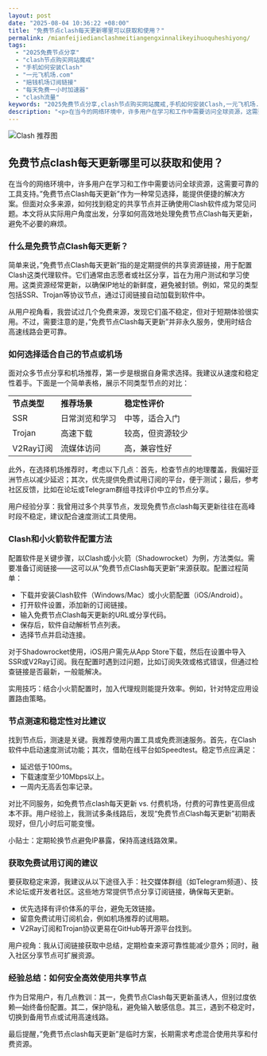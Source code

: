 ```yaml
---
layout: post
date: "2025-08-04 10:36:22 +08:00"
title: "免费节点clash每天更新哪里可以获取和使用？"
permalink: /mianfeijiedianclashmeitiangengxinnalikeyihuoquheshiyong/
tags:
  - "2025免费节点分享"
  - "clash节点购买网站魔戒"
  - "手机如何安装Clash"
  - "一元飞机场.com"
  - "赔钱机场订阅链接"
  - "每天免费一小时加速器"
  - "clash流量"
keywords: "2025免费节点分享,clash节点购买网站魔戒,手机如何安装Clash,一元飞机场.com,赔钱机场订阅链接,每天免费一小时加速器,clash流量"
description: "<p>在当今的网络环境中，许多用户在学习和工作中需要访问全球资源，这需要可靠的工具支持。”免费节点Clash每天更新”作为一种常见选择，能提供便捷的解决方案。但面对众多来源，如何找到稳定的共享节点并正确使用Clash软件成为常见问题。本文将从实际用户角度出发，分享如何高效地处理免费节点Clash每天更新，避免不必要的麻烦。</p>"
---
```


![Clash 推荐图](https://clashjd.github.io/assets/img/clash节点推荐购买.png)

## 免费节点clash每天更新哪里可以获取和使用？

<p>在当今的网络环境中，许多用户在学习和工作中需要访问全球资源，这需要可靠的工具支持。”免费节点Clash每天更新”作为一种常见选择，能提供便捷的解决方案。但面对众多来源，如何找到稳定的共享节点并正确使用Clash软件成为常见问题。本文将从实际用户角度出发，分享如何高效地处理免费节点Clash每天更新，避免不必要的麻烦。</p>
<h3>什么是免费节点Clash每天更新？</h3>
<p>简单来说，”免费节点Clash每天更新”指的是定期提供的共享资源链接，用于配置Clash这类代理软件。它们通常由志愿者或社区分享，旨在为用户测试和学习使用。这类资源经常更新，以确保IP地址的新鲜度，避免被封锁。例如，常见的类型包括SSR、Trojan等协议节点，通过订阅链接自动加载到软件中。</p>
<p>从用户视角看，我尝试过几个免费来源，发现它们虽不稳定，但对于短期体验很实用。不过，需要注意的是，”免费节点Clash每天更新”并非永久服务，使用时结合高速线路会更可靠。</p>
<h3>如何选择适合自己的节点或机场</h3>
<p>面对众多节点分享和机场推荐，第一步是根据自身需求选择。我建议从速度和稳定性着手。下面是一个简单表格，展示不同类型节点的对比：</p>
<table>
<tr>
<td><strong>节点类型</strong></td>
<td><strong>推荐场景</strong></td>
<td><strong>稳定性评价</strong></td>
</tr>
<tr>
<td>SSR</td>
<td>日常浏览和学习</td>
<td>中等，适合入门</td>
</tr>
<tr>
<td>Trojan</td>
<td>高速下载</td>
<td>较高，但资源较少</td>
</tr>
<tr>
<td>V2Ray订阅</td>
<td>流媒体访问</td>
<td>高，兼容性好</td>
</tr>
</table>
<p>此外，在选择机场推荐时，考虑以下几点：首先，检查节点的地理覆盖，我偏好亚洲节点以减少延迟；其次，优先提供免费试用订阅的平台，便于测试；最后，参考社区反馈，比如在论坛或Telegram群组寻找评价中立的节点分享。</p>
<p>用户经验分享：我曾用过多个共享节点，发现免费节点clash每天更新往往在高峰时段不稳定，建议配合速度测试工具使用。</p>
<h3>Clash和小火箭软件配置方法</h3>
<p>配置软件是关键步骤，以Clash或小火箭（Shadowrocket）为例，方法类似。需要准备订阅链接——这可以从”免费节点Clash每天更新”来源获取。配置过程简单：</p>
<ul>
<li>下载并安装Clash软件（Windows/Mac）或小火箭配置（iOS/Android）。</li>
<li>打开软件设置，添加新的订阅链接。</li>
<li>输入免费节点Clash每天更新的URL或分享代码。</li>
<li>保存后，软件自动解析节点列表。</li>
<li>选择节点并启动连接。</li>
</ul>
<p>对于Shadowrocket使用，iOS用户需先从App Store下载，然后在设置中导入SSR或V2Ray订阅。我在配置时遇到过问题，比如订阅失效或格式错误，但通过检查链接是否最新，一般能解决。</p>
<p>实用技巧：结合小火箭配置时，加入代理规则能提升效率。例如，针对特定应用设置路由策略。</p>
<h3>节点测速和稳定性对比建议</h3>
<p>找到节点后，测速是关键。我推荐使用内置工具或免费测速服务。首先，在Clash软件中启动速度测试功能；其次，借助在线平台如Speedtest。稳定节点应满足：</p>
<ul>
<li>延迟低于100ms。</li>
<li>下载速度至少10Mbps以上。</li>
<li>一周内无高丢包率记录。</li>
</ul>
<p>对比不同服务，如免费节点clash每天更新 vs. 付费机场，付费的可靠性更高但成本不菲。用户经验上，我测试多条线路后，发现“免费节点Clash每天更新”初期表现好，但几小时后可能变慢。</p>
<p>小贴士：定期轮换节点避免IP暴露，保持高速线路效果。</p>
<h3>获取免费试用订阅的建议</h3>
<p>要获取稳定来源，我建议从以下途径入手：社交媒体群组（如Telegram频道）、技术论坛或开发者社区。这些地方常提供节点分享订阅链接，确保每天更新。</p>
<ul>
<li>优先选择有评价体系的平台，避免无效链接。</li>
<li>留意免费试用订阅机会，例如机场推荐的试用期。</li>
<li>V2Ray订阅和Trojan协议更易在GitHub等开源平台找到。</li>
</ul>
<p>用户视角：我从订阅链接获取中总结，定期检查来源可靠性能减少意外；同时，融入社区分享节点可扩展资源。</p>
<h3>经验总结：如何安全高效使用共享节点</h3>
<p>作为日常用户，有几点教训：其一，免费节点Clash每天更新虽诱人，但别过度依赖—始终备份配置。其二，保护隐私，避免输入敏感信息。其三，遇到不稳定时，切换到备用节点或试用高速线路。</p>
<p>最后提醒，”免费节点clash每天更新”是临时方案，长期需求考虑混合使用共享和付费资源。</p>